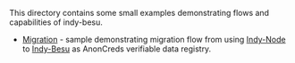 This directory contains some small examples demonstrating flows and capabilities of indy-besu.

* [Migration](./migration) - sample demonstrating migration flow from
  using [Indy-Node](https://github.com/hyperledger/indy-node.git)
  to [Indy-Besu](https://github.com/hyperledger/indy-besu.git) as AnonCreds verifiable data registry.
